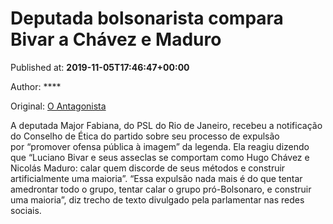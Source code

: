 
# Deputada bolsonarista compara Bivar a Chávez e Maduro

Published at: **2019-11-05T17:46:47+00:00**

Author: ****

Original: [O Antagonista](https://www.oantagonista.com/brasil/deputada-bolsonarista-compara-bivar-a-chavez-e-maduro/)

A deputada Major Fabiana, do PSL do Rio de Janeiro, recebeu a notificação do Conselho de Ética do partido sobre seu processo de expulsão por “promover ofensa pública à imagem” da legenda.
Ela reagiu dizendo que “Luciano Bivar e seus asseclas se comportam como Hugo Chávez e Nicolás Maduro: calar quem discorde de seus métodos e construir artificialmente uma maioria”.
“Essa expulsão nada mais é do que tentar amedrontar todo o grupo, tentar calar o grupo pró-Bolsonaro, e construir uma maioria”, diz trecho de texto divulgado pela parlamentar nas redes sociais.
